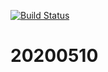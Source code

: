 [![Build Status](https://dev.azure.com/rust-x/DDM/_apis/build/status/Jasonli6.20200510?branchName=master)](https://dev.azure.com/rust-x/DDM/_build/latest?definitionId=91&branchName=master)
# 20200510
